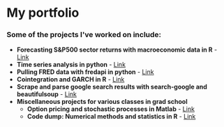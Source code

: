 #  My portfolio

### Some of the  projects I've worked on include:
- **Forecasting S&P500 sector returns with macroeconomic data in R** - [Link](https://github.com/Blackkadder/S-P500-sector-returns-forecast-using-macroeconomics)
- **Time series analysis in python** - [Link](https://github.com/Blackkadder/Time-series)
- **Pulling FRED data with fredapi in python** - [Link](https://github.com/Blackkadder/FRED-data-pull)
- **Cointegration and GARCH in R** - [Link](https://github.com/Blackkadder/Cointegration-GARCH-for-class-in-R)
- **Scrape and parse google search results with search-google and beautifulsoup** - [Link](https://github.com/Blackkadder/Google-and-scrape-resulting-websites)
- **Miscellaneous projects for various classes in grad school** 
  - **Option pricing and stochastic processes in Matlab** - [Link](https://github.com/Blackkadder/Matlab-Stochastic-processes)
  - **Code dump: Numerical methods and statistics in R** - [Link](https://github.com/Blackkadder/Numerical-and-Statistical-methods)
